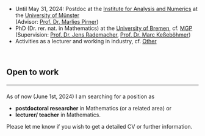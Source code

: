 
<ul>
<li>Until May 31, 2024: Postdoc at the <a href="https://www.uni-muenster.de/AMM/en/institute.shtml">Institute for Analysis and Numerics</a> at the <a href="https://www.uni-muenster.de/en/">University of Münster</a><br>
(Advisor: <a href="https://www.uni-muenster.de/AMM/en/Pirner/index.shtml">Prof. Dr. Marlies Pirner</a>)</li>
<li>PhD (Dr. rer. nat. in Mathematics) at the <a href="https://www.uni-bremen.de/en/">University of Bremen</a>, cf. <a href="https://www.mathgenealogy.org/id.php?id=277103">MGP</a> <br>
(Supervision: <a href="https://www.math.uni-hamburg.de/en/forschung/bereiche/am/ang-dynamische-systeme/personen/rademacher-jens.html">Prof. Dr. Jens Rademacher</a>, <a href="https://www.uni-bremen.de/dynsys/members/prof-dr-marc-kesseboehmer">Prof. Dr. Marc Keßeböhmer</a>)</li>
<li>Activities as a lecturer and working in industry, cf. <a href="https://www.dulbrich.de/#Sonstiges">Other</a></li>
</ul>

<br>

## Open to work <hr>
As of now (June 1st, 2024) I am searching for a position as 
<ul>
<li> <b>postdoctoral researcher</b> in Mathematics (or a related area) or </li>
<li> <b>lecturer/ teacher</b> in Mathematics.</li>
</ul>
Please let me know if you wish to get a detailed CV or further information.



 







